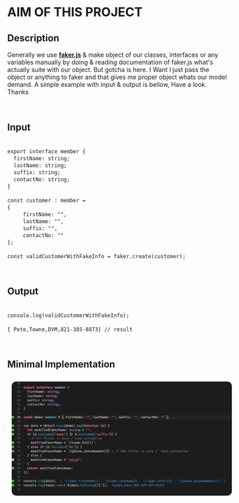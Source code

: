 # **AIM OF THIS PROJECT**

## **Description**

Generally we use [**faker.js**](https://github.com/Marak/faker.js) & make object of our classes, interfaces or any variables manually by doing & reading documentation of faker.js what's actually suite with our object. But gotcha is here. I Want I just pass the object or anything to faker and that gives me proper object whats our model demand. A simple example with input & output is bellow, Have a look.
<br>
Thanks

<br>

## **Input**

```

export interface member {
  firstName: string;
  lastName: string;
  suffix: string;
  contactNo: string;
}

const customer : member =
{
     firstName: "",
     lastName: "",
     suffix: "",
     contactNo: ""
};

const validCustomerWithFakeInfo = faker.create(customer);

```

<br>

## **Output**

```

console.log(validCustomerWithFakeInfo);

{ Pete,Towne,DVM,821-385-8873} // result
```

<br>

## **Minimal Implementation**

<img src="../screenshots\minimal_implementation.png" style="padding:10px;border-radius:20px">
